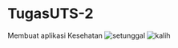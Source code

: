 # TugasUTS-2
Membuat aplikasi Kesehatan
![setunggal](https://user-images.githubusercontent.com/64593162/81132548-01aab180-8f79-11ea-8841-81ba2f299f4c.png)
![kalih](https://user-images.githubusercontent.com/64593162/81132633-53ebd280-8f79-11ea-87b4-0c050abd0226.png)

